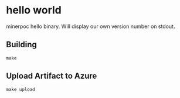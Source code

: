 # hello world

minerpoc hello binary.  Will display our own version number on stdout.

## Building

```
make
```

## Upload Artifact to Azure

```
make upload
```
